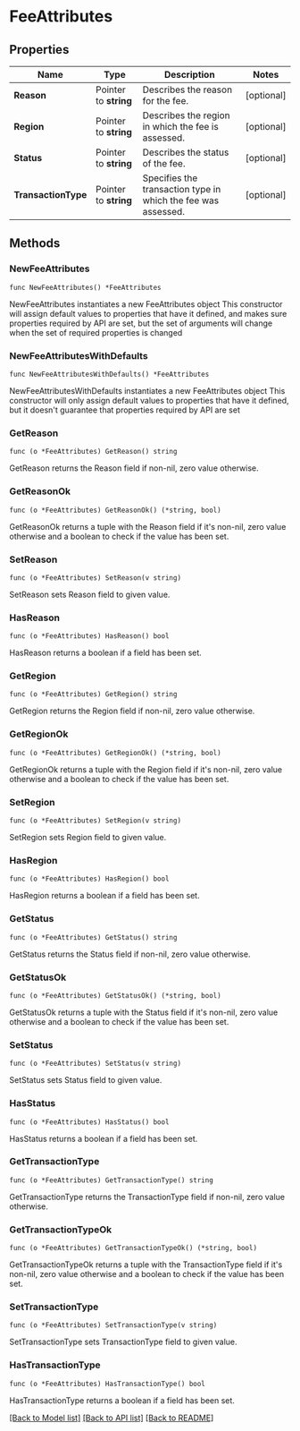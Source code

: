 # FeeAttributes

## Properties

Name | Type | Description | Notes
------------ | ------------- | ------------- | -------------
**Reason** | Pointer to **string** | Describes the reason for the fee. | [optional] 
**Region** | Pointer to **string** | Describes the region in which the fee is assessed. | [optional] 
**Status** | Pointer to **string** | Describes the status of the fee. | [optional] 
**TransactionType** | Pointer to **string** | Specifies the transaction type in which the fee was assessed. | [optional] 

## Methods

### NewFeeAttributes

`func NewFeeAttributes() *FeeAttributes`

NewFeeAttributes instantiates a new FeeAttributes object
This constructor will assign default values to properties that have it defined,
and makes sure properties required by API are set, but the set of arguments
will change when the set of required properties is changed

### NewFeeAttributesWithDefaults

`func NewFeeAttributesWithDefaults() *FeeAttributes`

NewFeeAttributesWithDefaults instantiates a new FeeAttributes object
This constructor will only assign default values to properties that have it defined,
but it doesn't guarantee that properties required by API are set

### GetReason

`func (o *FeeAttributes) GetReason() string`

GetReason returns the Reason field if non-nil, zero value otherwise.

### GetReasonOk

`func (o *FeeAttributes) GetReasonOk() (*string, bool)`

GetReasonOk returns a tuple with the Reason field if it's non-nil, zero value otherwise
and a boolean to check if the value has been set.

### SetReason

`func (o *FeeAttributes) SetReason(v string)`

SetReason sets Reason field to given value.

### HasReason

`func (o *FeeAttributes) HasReason() bool`

HasReason returns a boolean if a field has been set.

### GetRegion

`func (o *FeeAttributes) GetRegion() string`

GetRegion returns the Region field if non-nil, zero value otherwise.

### GetRegionOk

`func (o *FeeAttributes) GetRegionOk() (*string, bool)`

GetRegionOk returns a tuple with the Region field if it's non-nil, zero value otherwise
and a boolean to check if the value has been set.

### SetRegion

`func (o *FeeAttributes) SetRegion(v string)`

SetRegion sets Region field to given value.

### HasRegion

`func (o *FeeAttributes) HasRegion() bool`

HasRegion returns a boolean if a field has been set.

### GetStatus

`func (o *FeeAttributes) GetStatus() string`

GetStatus returns the Status field if non-nil, zero value otherwise.

### GetStatusOk

`func (o *FeeAttributes) GetStatusOk() (*string, bool)`

GetStatusOk returns a tuple with the Status field if it's non-nil, zero value otherwise
and a boolean to check if the value has been set.

### SetStatus

`func (o *FeeAttributes) SetStatus(v string)`

SetStatus sets Status field to given value.

### HasStatus

`func (o *FeeAttributes) HasStatus() bool`

HasStatus returns a boolean if a field has been set.

### GetTransactionType

`func (o *FeeAttributes) GetTransactionType() string`

GetTransactionType returns the TransactionType field if non-nil, zero value otherwise.

### GetTransactionTypeOk

`func (o *FeeAttributes) GetTransactionTypeOk() (*string, bool)`

GetTransactionTypeOk returns a tuple with the TransactionType field if it's non-nil, zero value otherwise
and a boolean to check if the value has been set.

### SetTransactionType

`func (o *FeeAttributes) SetTransactionType(v string)`

SetTransactionType sets TransactionType field to given value.

### HasTransactionType

`func (o *FeeAttributes) HasTransactionType() bool`

HasTransactionType returns a boolean if a field has been set.


[[Back to Model list]](../README.md#documentation-for-models) [[Back to API list]](../README.md#documentation-for-api-endpoints) [[Back to README]](../README.md)


